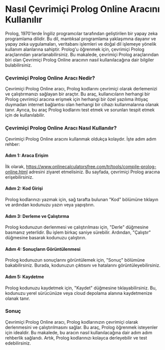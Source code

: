 Nasıl Çevrimiçi Prolog Online Aracını Kullanılır
================================================

Prolog, 1970'lerde İngiliz programcılar tarafından geliştirilen bir yapay zeka programlama dilidir. Bu dil, mantıksal programlama yaklaşımına dayanır ve yapay zeka uygulamaları, veritabanı işlemleri ve doğal dil işlemeye yönelik kullanım alanlarına sahiptir. Prolog'u öğrenmek için, çevrimiçi Prolog araçlarından yararlanabilirsiniz. Bu makalede, çevrimiçi Prolog araçlarından biri olan Çevrimiçi Prolog Online aracının nasıl kullanılacağına dair bilgiler bulabilirsiniz.

### Çevrimiçi Prolog Online Aracı Nedir?

Çevrimiçi Prolog Online aracı, Prolog kodlarını çevrimiçi olarak derlemenizi ve çalıştırmanızı sağlayan bir araçtır. Bu araç, kullanıcıların herhangi bir Prolog çevrimiçi aracına erişmek için herhangi bir özel yazılıma ihtiyaç duymadan internet bağlantısı olan herhangi bir cihazı kullanmalarına olanak tanır. Ayrıca, bu araç Prolog kodlarını test etmek ve sorunları tespit etmek için de kullanılabilir.

### Çevrimiçi Prolog Online Aracı Nasıl Kullanılır?

Çevrimiçi Prolog Online aracını kullanmak oldukça kolaydır. İşte adım adım rehber:

#### Adım 1: Araca Erişim

İlk olarak, <https://www.onlinecalculatorsfree.com/tr/tools/compile-prolog-online.html> adresini ziyaret etmelisiniz. Bu sayfada, çevrimiçi Prolog aracına erişebilirsiniz.

#### Adım 2: Kod Girişi

Prolog kodlarınızı yazmak için, sağ tarafta bulunan "Kod" bölümüne tıklayın ve ardından kodunuzu yazın veya yapıştırın.

#### Adım 3: Derleme ve Çalıştırma

Prolog kodunuzun derlenmesi ve çalıştırılması için, "Derle" düğmesine basmanız yeterlidir. Bu işlem birkaç saniye sürebilir. Ardından, "Çalıştır" düğmesine basarak kodunuzu çalıştırın.

#### Adım 4: Sonuçların Görüntülenmesi

Prolog kodunuzun sonuçlarını görüntülemek için, "Sonuç" bölümüne bakabilirsiniz. Burada, kodunuzun çıktısını ve hatalarını görüntüleyebilirsiniz.

#### Adım 5: Kaydetme

Prolog kodunuzu kaydetmek için, "Kaydet" düğmesine tıklayabilirsiniz. Bu, kodunuzu yerel sürücünüze veya cloud depolama alanına kaydetmenize olanak tanır.

### Sonuç

Çevrimiçi Prolog Online aracı, Prolog kodlarınızın çevrimiçi olarak derlenmesini ve çalıştırılmasını sağlar. Bu araç, Prolog öğrenmek isteyenler için idealdir. Bu makalede, bu aracın nasıl kullanılacağına dair adım adım rehberlik sağlandı. Artık, Prolog kodlarınızı kolayca derleyebilir ve test edebilirsiniz.